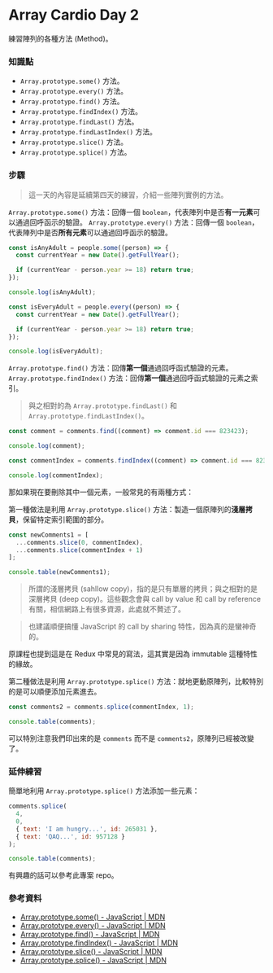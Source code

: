 # Array Cardio Day 2

練習陣列的各種方法 (Method)。

### 知識點

* `Array.prototype.some()` 方法。
* `Array.prototype.every()` 方法。
* `Array.prototype.find()` 方法。
* `Array.prototype.findIndex()` 方法。
* `Array.prototype.findLast()` 方法。
* `Array.prototype.findLastIndex()` 方法。
* `Array.prototype.slice()` 方法。
* `Array.prototype.splice()` 方法。

### 步驟

> 這一天的內容是延續第四天的練習，介紹一些陣列實例的方法。

`Array.prototype.some()` 方法：回傳一個 `boolean`，代表陣列中是否**有一元素**可以通過回呼函示的驗證。
`Array.prototype.every()` 方法：回傳一個 `boolean`，代表陣列中是否**所有元素**可以通過回呼函示的驗證。

``` js
const isAnyAdult = people.some((person) => {
  const currentYear = new Date().getFullYear();

  if (currentYear - person.year >= 18) return true;
});

console.log(isAnyAdult);
```

``` js
const isEveryAdult = people.every((person) => {
  const currentYear = new Date().getFullYear();

  if (currentYear - person.year >= 18) return true;
});

console.log(isEveryAdult);
```

`Array.prototype.find()` 方法：回傳**第一個**通過回呼函式驗證的元素。
`Array.prototype.findIndex()` 方法：回傳**第一個**通過回呼函式驗證的元素之索引。

> 與之相對的為 `Array.prototype.findLast()` 和 `Array.prototype.findLastIndex()`。

``` js
const comment = comments.find((comment) => comment.id === 823423);

console.log(comment);
```

``` js
const commentIndex = comments.findIndex((comment) => comment.id === 823423);

console.log(commentIndex);
```

那如果現在要刪除其中一個元素，一般常見的有兩種方式：

第一種做法是利用 `Array.prototype.slice()` 方法：製造一個原陣列的**淺層拷貝**，保留特定索引範圍的部分。

``` js
const newComments1 = [
  ...comments.slice(0, commentIndex),
  ...comments.slice(commentIndex + 1)
];

console.table(newComments1);
```

> 所謂的淺層拷貝 (sahllow copy)，指的是只有單層的拷貝；與之相對的是深層拷貝 (deep copy)。這些觀念會與 call by value 和 call by reference 有關，相信網路上有很多資源，此處就不贅述了。

> 也建議順便搞懂 JavaScript 的 call by sharing 特性，因為真的是蠻神奇的。

原課程也提到這是在 Redux 中常見的寫法，這其實是因為 immutable 這種特性的緣故。

第二種做法是利用 `Array.prototype.splice()` 方法：就地更動原陣列，比較特別的是可以順便添加元素進去。

``` js
const comments2 = comments.splice(commentIndex, 1);

console.table(comments);
```

可以特別注意我們印出來的是 `comments` 而不是 `comments2`，原陣列已經被改變了。

### 延伸練習

簡單地利用 `Array.prototype.splice()` 方法添加一些元素：

``` js
comments.splice(
  4,
  0,
  { text: 'I am hungry...', id: 265031 },
  { text: 'QAQ...', id: 957128 }
);

console.table(comments);
```

有興趣的話可以參考此專案 repo。

### 參考資料

* [Array.prototype.some() - JavaScript | MDN](https://developer.mozilla.org/en-US/docs/Web/JavaScript/Reference/Global_Objects/Array/some)
* [Array.prototype.every() - JavaScript | MDN](https://developer.mozilla.org/en-US/docs/Web/JavaScript/Reference/Global_Objects/Array/every)
* [Array.prototype.find() - JavaScript | MDN](https://developer.mozilla.org/en-US/docs/Web/JavaScript/Reference/Global_Objects/Array/find)
* [Array.prototype.findIndex() - JavaScript | MDN](https://developer.mozilla.org/en-US/docs/Web/JavaScript/Reference/Global_Objects/Array/findIndex)
* [Array.prototype.slice() - JavaScript | MDN](https://developer.mozilla.org/en-US/docs/Web/JavaScript/Reference/Global_Objects/Array/slice)
* [Array.prototype.splice() - JavaScript | MDN](https://developer.mozilla.org/en-US/docs/Web/JavaScript/Reference/Global_Objects/Array/splice)
